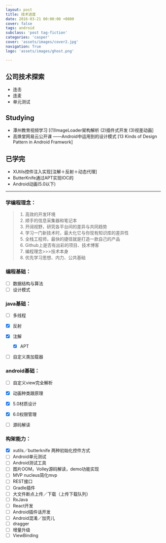 ```yaml
---
layout: post
title: 技术进度
date: 2016-03-21 00:00:00 +0800
cover: false
tags: android
subclass: 'post tag-fiction'
categories: 'casper'
cover: 'assets/images/cover2.jpg'
navigation: True
logo: 'assets/images/ghost.png'

---
```

## 公司技术探索
 - 连击
 - 连麦
 - 单元测试


## Studying

 - 潭州教育视频学习
    [(1)ImageLoader架构解析
    (2)插件式开发
    (3)视差动画]
 - 高焕堂网易云公开课
    ——Android中运用到的设计模式
    [13 Kinds of Design Pattern in Android Framwork]


## 已学完
 - XUtils控件注入实现[注解＋反射＋动态代理]
 - ButterKnife通过APT实现IOC的
 - Android动画(5.0以下)

---
 
### 学编程理念：

> 1. 高效的开发环境
> 2. 顺手的信息采集器和笔记本
> 3. 开阔视野，研究各平台间的差异与共同趋势
> 4. 学习一门新技术时，最大化它与你现有知识库的差异性
> 5. 全栈工程师，最快的捷径就是打造一款自己的产品
> 6. Github上是否有出彩的项目、技术博客
> 7. 编程理念>>>技术本身
> 8. 优先学习思想、内力、公共基础


### 编程基础：

- [ ] 数据结构与算法
- [ ] 设计模式

### java基础：

- [ ] 多线程
- [x] 反射
- [x] 注解
     - [x] APT
- [ ] 自定义类加载器


### android基础：

- [ ] 自定义view完全解析
- [x] 动画种类跟原理
- [x] 5.0材质设计
- [x] 6.0权限管理
- [ ] 源码解读
        

### 构架能力：

- [x] xutils／butterknife 两种初始化控件方式
- [ ] Android单元测试
- [ ] Android测试工具
- [ ] 图片OOM，Volley源码解读，demo功能实现
- [ ] MVP nucleus简化mvp
- [ ] REST接口
- [ ] Gradle插件
- [ ] 大文件断点上传／下载（上传下载队列）
- [ ] RxJava
- [ ] React开发
- [ ] Android插件话开发
- [ ] Android混淆／加壳儿
- [ ] dragger
- [ ] 增量升级
- [ ] ViewBinding
